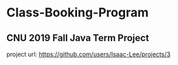 # Class-Booking-Program
## CNU 2019 Fall Java Term Project

project url: https://github.com/users/Isaac-Lee/projects/3
